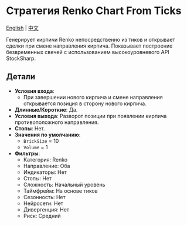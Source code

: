 # Стратегия Renko Chart From Ticks
[English](README.md) | [中文](README_cn.md)

Генерирует кирпичи Renko непосредственно из тиков и открывает сделки при смене направления кирпича. Показывает построение безвременных свечей с использованием высокоуровневого API StockSharp.

## Детали

- **Условия входа**:
  - При завершении нового кирпича и смене направления открывается позиция в сторону нового кирпича.
- **Длинные/Короткие**: Да.
- **Условия выхода**: Разворот позиции при появлении кирпича противоположного направления.
- **Стопы**: Нет.
- **Значения по умолчанию**:
  - `BrickSize` = 10
  - `Volume` = 1
- **Фильтры**:
  - Категория: Renko
  - Направление: Оба
  - Индикаторы: Нет
  - Стопы: Нет
  - Сложность: Начальный уровень
  - Таймфрейм: На основе тиков
  - Сезонность: Нет
  - Нейросети: Нет
  - Дивергенция: Нет
  - Риск: Средний
